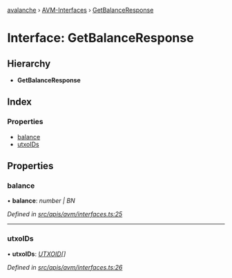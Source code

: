 [avalanche](../README.md) › [AVM-Interfaces](../modules/avm_interfaces.md) › [GetBalanceResponse](avm_interfaces.getbalanceresponse.md)

# Interface: GetBalanceResponse

## Hierarchy

* **GetBalanceResponse**

## Index

### Properties

* [balance](avm_interfaces.getbalanceresponse.md#balance)
* [utxoIDs](avm_interfaces.getbalanceresponse.md#utxoids)

## Properties

###  balance

• **balance**: *number | BN*

*Defined in [src/apis/avm/interfaces.ts:25](https://github.com/ava-labs/avalanchejs/blob/5511161/src/apis/avm/interfaces.ts#L25)*

___

###  utxoIDs

• **utxoIDs**: *[UTXOID](avm_interfaces.utxoid.md)[]*

*Defined in [src/apis/avm/interfaces.ts:26](https://github.com/ava-labs/avalanchejs/blob/5511161/src/apis/avm/interfaces.ts#L26)*
